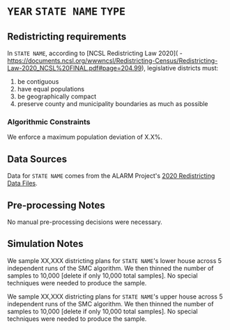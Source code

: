 # ``YEAR`` ``STATE NAME`` ``TYPE``

## Redistricting requirements
In ``STATE NAME``, according to [NCSL Redistricting Law 2020]( - https://documents.ncsl.org/wwwncsl/Redistricting-Census/Redistricting-Law-2020_NCSL%20FINAL.pdf#page=204.99), legislative districts must:

1. be contiguous
1. have equal populations
1. be geographically compact
1. preserve county and municipality boundaries as much as possible


### Algorithmic Constraints
We enforce a maximum population deviation of X.X%.

## Data Sources
Data for ``STATE NAME`` comes from the ALARM Project's [2020 Redistricting Data Files](https://alarm-redist.github.io/posts/2021-08-10-census-2020/).

## Pre-processing Notes
No manual pre-processing decisions were necessary.

## Simulation Notes
We sample XX,XXX districting plans for ``STATE NAME``'s lower house across 5 independent runs of the SMC algorithm.
We then thinned the number of samples to 10,000 [delete if only 10,000 total samples].
No special techniques were needed to produce the sample.

We sample XX,XXX districting plans for ``STATE NAME``'s upper house across 5 independent runs of the SMC algorithm.
We then thinned the number of samples to 10,000 [delete if only 10,000 total samples].
No special techniques were needed to produce the sample.
